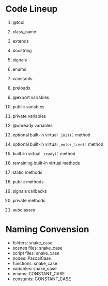 # Code Lineup

01. @tool
02. class_name
03. extends
04. docstring

05. signals
06. enums
07. constants
08. preloads
09. @export variables
10. public variables
11. private variables
12. @onready variables

12. optional built-in virtual `_init()` method
13. optional built-in virtual `_enter_tree()` method
14. built-in virtual `_ready()` method
15. remaining built-in virtual methods
16. static methods
17. public methods
18. signals callbacks
20. private methods
21. subclasses

# Naming Convension
- folders: snake_case
- scenes files: snake_case
- script files: snake_case
- nodes: PascalCase
- functions: snake_case
- variables: snake_case
- enums: CONSTANT_CASE
- constants: CONSTANT_CASE

